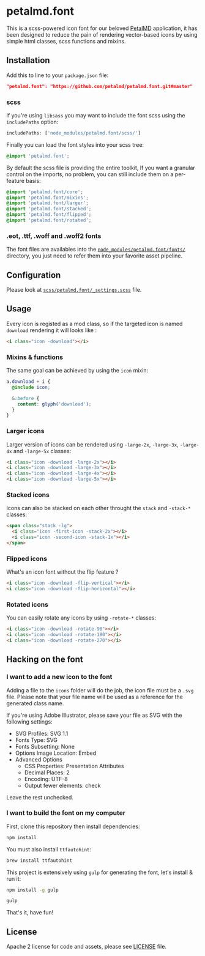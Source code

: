 # petalmd.font

This is a scss-powered icon font for our beloved [PetalMD](https://petalmd.com) application, it has been designed to reduce the pain of rendering vector-based icons by using simple html classes, scss functions and mixins.

## Installation

Add this to line to your `package.json` file:

```json
"petalmd.font": "https://github.com/petalmd/petalmd.font.git#master"
```

### scss

If you're using `libsass` you may want to include the font scss using the `includePaths` option:

```javascript
includePaths: ['node_modules/petalmd.font/scss/']
```

Finally you can load the font styles into your scss tree:

```scss
@import 'petalmd.font';
```

By default the scss file is providing the entire toolkit, If you want a granular control on the imports, no problem, you can still include them on a per-feature basis:

```scss
@import 'petalmd.font/core';
@import 'petalmd.font/mixins';
@import 'petalmd.font/larger';
@import 'petalmd.font/stacked';
@import 'petalmd.font/flipped';
@import 'petalmd.font/rotated';
```

### .eot, .ttf, .woff and .woff2 fonts

The font files are availables into the [`node_modules/petalmd.font/fonts/`](https://github.com/petaldevelopment/petalmd.font/tree/master/fonts) directory, you just need to refer them into your favorite asset pipeline.

## Configuration

Please look at [`scss/petalmd.font/_settings.scss`](https://github.com/petaldevelopment/petalmd.font/blob/master/scss/petalmd.font/_settings.scss) file.

## Usage

Every icon is registed as a mod class, so if the targeted icon is named `download` rendering it will looks like :

```html
<i class="icon -download"></i>
```
### Mixins & functions

The same goal can be achieved by using the `icon` mixin:

```scss
a.download + i {
  @include icon;

  &:before {
    content: glyph('download');
  }
}
```

### Larger icons

Larger version of icons can be rendered using `-large-2x`, `-large-3x`, `-large-4x` and `-large-5x` classes:

```html
<i class="icon -download -large-2x"></i>
<i class="icon -download -large-3x"></i>
<i class="icon -download -large-4x"></i>
<i class="icon -download -large-5x"></i>
```

### Stacked icons

Icons can also be stacked on each other throught the `stack` and `-stack-*` classes:

```html
<span class="stack -lg">
  <i class="icon -first-icon -stack-2x"></i>
  <i class="icon -second-icon -stack-1x"></i>
</span>
```

### Flipped icons

What's an icon font without the flip feature ?

```html
<i class="icon -download -flip-vertical"></i>
<i class="icon -download -flip-horizontal"></i>
```

### Rotated icons

You can easily rotate any icons by using `-rotate-*` classes:

```html
<i class="icon -download -rotate-90"></i>
<i class="icon -download -rotate-180"></i>
<i class="icon -download -rotate-270"></i>
```

## Hacking on the font

### I want to add a new icon to the font

Adding a file to the `icons` folder will do the job, the icon file must be a `.svg` file.
Please note that your file name will be used as a reference for the generated class name.

If you're using Adobe Illustrator, please save your file as SVG with the following settings:

- SVG Profiles: SVG 1.1
- Fonts Type: SVG
- Fonts Subsetting: None
- Options Image Location: Embed
- Advanced Options
  - CSS Properties: Presentation Attributes
  - Decimal Places: 2
  - Encoding: UTF-8
  - Output fewer <tspan> elements: check

Leave the rest unchecked.

### I want to build the font on my computer

First, clone this repository then install dependencies:

```sh
npm install
```

You must also install `ttfautohint`:

```sh
brew install ttfautohint
```

This project is extensively using `gulp` for generating the font, let's install & run it:

```sh
npm install -g gulp
```

```sh
gulp
```

That's it, have fun!

## License

Apache 2 license for code and assets, please see [LICENSE](https://github.com/petalmd/petalmd.font/blob/master/LICENSE) file.

